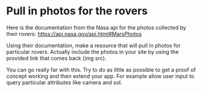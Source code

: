# Pull in photos for the rovers

Here is the documentation from the Nasa api for the photos collected by their
rovers: https://api.nasa.gov/api.html#MarsPhotos

Using their documentation, make a resource that will pull in photos for
particular rovers. Actually include the photos in your site by using the
provided link that comes back (img src).

You can go really far with this. Try to do as little as possible to get a proof
of concept working and then extend your app. For example allow user input to
query particular attributes like camera and sol.
